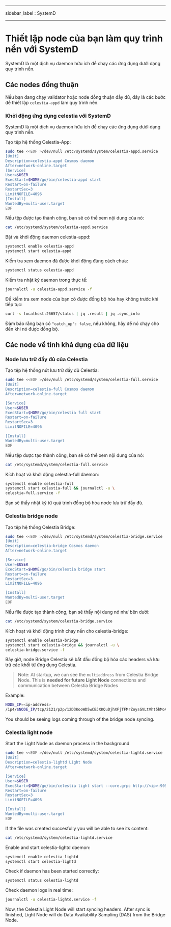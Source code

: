 - - -
sidebar_label : SystemD
- - -

# Thiết lập node của bạn làm quy trình nền với SystemD

SystemD là một dịch vụ daemon hữu ích để chạy các ứng dụng dưới dạng quy trình nền.

## Các nodes đồng thuận

Nếu bạn đang chạy validator hoặc node đồng thuận đầy đủ, đây là các bước để thiết lập ` celestia-appd ` làm quy trình nền.

### Khởi động ứng dụng celestia với SystemD

SystemD là một dịch vụ daemon hữu ích để chạy các ứng dụng dưới dạng quy trình nền.

Tạo tệp hệ thống Celestia-App:

```sh
sudo tee <<EOF >/dev/null /etc/systemd/system/celestia-appd.service
[Unit]
Description=celestia-appd Cosmos daemon
After=network-online.target
[Service]
User=$USER
ExecStart=$HOME/go/bin/celestia-appd start
Restart=on-failure
RestartSec=3
LimitNOFILE=4096
[Install]
WantedBy=multi-user.target
EOF
```

Nếu tệp được tạo thành công, bạn sẽ có thể xem nội dung của nó:

```sh
cat /etc/systemd/system/celestia-appd.service
```

Bật và khởi động daemon celestia-appd:

```sh
systemctl enable celestia-appd
systemctl start celestia-appd
```

Kiểm tra xem daemon đã được khởi động đúng cách chưa:

```sh
systemctl status celestia-appd
```

Kiểm tra nhật ký daemon trong thực tế:

```sh
journalctl -u celestia-appd.service -f
```

Để kiểm tra xem node của bạn có được đồng bộ hóa hay không trước khi tiếp tục:

```sh
curl -s localhost:26657/status | jq .result | jq .sync_info
```

Đảm bảo rằng bạn có ` "catch_up": false `, nếu không, hãy để nó chạy cho đến khi nó được đồng bộ.

## Các node về tính khả dụng của dữ liệu

### Node lưu trữ đầy đủ của Celestia

Tạo tệp hệ thống nút lưu trữ đầy đủ Celestia:

```sh
sudo tee <<EOF >/dev/null /etc/systemd/system/celestia-full.service
[Unit]
Description=celestia-full Cosmos daemon
After=network-online.target

[Service]
User=$USER
ExecStart=$HOME/go/bin/celestia full start
Restart=on-failure
RestartSec=3
LimitNOFILE=4096

[Install]
WantedBy=multi-user.target
EOF
```

Nếu tệp được tạo thành công, bạn sẽ có thể xem nội dung của nó:

```sh
cat /etc/systemd/system/celestia-full.service
```

Kích hoạt và khởi động celestia-full daemon:

```sh
systemctl enable celestia-full
systemctl start celestia-full && journalctl -u \
celestia-full.service -f
```

Bạn sẽ thấy nhật ký từ quá trình đồng bộ hóa node lưu trữ đầy đủ.

### Celestia bridge node

Tạo tệp hệ thống Celestia Bridge:

```sh
sudo tee <<EOF >/dev/null /etc/systemd/system/celestia-bridge.service
[Unit]
Description=celestia-bridge Cosmos daemon
After=network-online.target

[Service]
User=$USER
ExecStart=$HOME/go/bin/celestia bridge start
Restart=on-failure
RestartSec=3
LimitNOFILE=4096

[Install]
WantedBy=multi-user.target
EOF
```

Nếu file được tạo thành công, bạn sẽ thấy nội dung nó như bên dưới:

```sh
cat /etc/systemd/system/celestia-bridge.service
```

Kích hoạt và khởi động trình chạy nền cho celestia-bridge:

```sh
systemctl enable celestia-bridge
systemctl start celestia-bridge && journalctl -u \
celestia-bridge.service -f
```

Bây giờ, node Bridge Celestia sẽ bắt đầu đồng bộ hóa các headers và lưu trữ các khối từ ứng dụng Celestia.

> Note: At startup, we can see the `multiaddress` from Celestia Bridge Node. This is **needed for future Light Node** connections and communication between Celestia Bridge Nodes

Example:

```sh
NODE_IP=<ip-address>
/ip4/$NODE_IP/tcp/2121/p2p/12D3KooWD5wCBJXKQuDjhXFjTFMrZoysGVLtVht5hMoVbSLCbV22
```

You should be seeing logs coming through of the bridge node syncing.

### Celestia light node

Start the Light Node as daemon process in the background

```sh
sudo tee <<EOF >/dev/null /etc/systemd/system/celestia-lightd.service
[Unit]
Description=celestia-lightd Light Node
After=network-online.target

[Service]
User=$USER
ExecStart=$HOME/go/bin/celestia light start --core.grpc http://<ip>:9090
Restart=on-failure
RestartSec=3
LimitNOFILE=4096

[Install]
WantedBy=multi-user.target
EOF
```

If the file was created succesfully you will be able to see its content:

```sh
cat /etc/systemd/system/celestia-lightd.service
```

Enable and start celestia-lightd daemon:

```sh
systemctl enable celestia-lightd
systemctl start celestia-lightd
```

Check if daemon has been started correctly:

```sh
systemctl status celestia-lightd
```

Check daemon logs in real time:

```sh
journalctl -u celestia-lightd.service -f
```

Now, the Celestia Light Node will start syncing headers. After sync is finished, Light Node will do Data Availability Sampling (DAS) from the Bridge Node.
